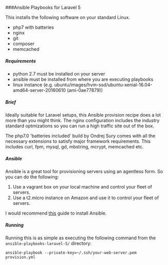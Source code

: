 ###Ansible Playbooks for Laravel 5

This installs the following software on your standard Linux.

* php7 with batteries
* nginx
* git
* composer
* memcached

##### Requirements 

* python 2.7 must be installed on your server
* ansible must be installed from where you are executing playbooks
* linux instance (e.g. ubuntu/images/hvm-ssd/ubuntu-xenial-16.04-amd64-server-20160610 (ami-0ae77879))

##### Brief

Ideally suitable for Laravel setups, this Ansible provision recipe does a lot more than you might think. The nginx configuration includes the industry standard optmizations so you can run a high traffic site out of the box. 

The php7.0 'batteries included' build by Ondrej Sury comes with all the necessary extensions to satisfy major framework requirements. This includes curl, fpm, mysql, gd, mbstring, mcrypt, memcached etc.

##### Ansible

Ansible is a great tool for provisioning servers using an agentless form. So you can do the following:

1. Use a vagrant box on your local machine and control your fleet of servers.
2. Use a t2.micro instance on Amazon and use it to control your fleet of servers.

I would recommend [this](https://serversforhackers.com/video/ansible-installation-and-basics) guide to install Ansible.

##### Running

Running this is as simple as executing the following command from the `ansible-playbooks-laravel-5/` directory:

`ansible-playbook --private-key=~/.ssh/your-web-server.pem provision.yml`